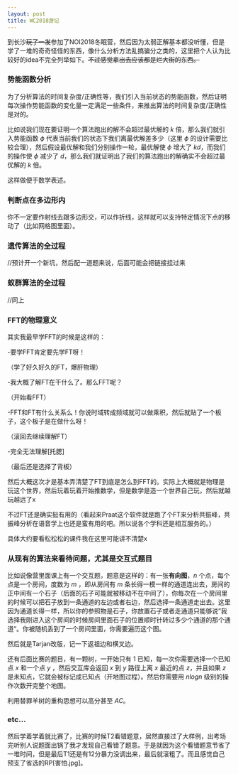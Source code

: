 ```yaml
---
layout: post
title: WC2018游记
---
```


到长沙<del>玩了一发</del>参加了NOI2018冬眠营，然后因为太弱正解基本都没听懂，但是学了一堆的奇奇怪怪的东西，像什么分析方法乱搞骗分之类的，这里把个人认为比较好的idea不完全列举如下。<del>不过感觉拿出去应该都是烂大街的东西。</del>

### 势能函数分析

为了分析算法的时间复杂度/正确性等，我们引入当前状态的势能函数，然后证明每次操作势能函数的变化量一定满足一些条件，来推出算法的时间复杂度/正确性是对的。

比如说我们现在要证明一个算法跑出的解不会超过最优解的 $k$ 倍，那么我们就引入势能函数 $\phi$ 代表当前我们的状态下我们离最优解差多少（这里 $\phi$ 的设计需要比较合理），然后假设最优解和我们分别操作一轮，最优解使 $\phi$ 增大了 $kd$，而我们的操作使 $\phi$ 减少了 $d$，那么我们就证明出了我们的算法跑出的解确实不会超过最优解的 $k$ 倍。

这样做便于数学表述。

### 判断点在多边形内

你不一定要作射线去跟多边形交，可以作折线，这样就可以支持特定情况下点的移动了（比如网格图里面）。

### 遗传算法的全过程

//预计开一个新坑，然后配一道题来说，后面可能会把链接挂过来

### 蚁群算法的全过程

//同上

### FFT的物理意义

其实我最早学FFT的时候是这样的：

-要学FFT肯定要先学FT呀！

（学了好久好久的FT，爆肝物理）

-我大概了解FT在干什么了。那么FFT呢？

（开始看FFT）

-FFT和FT有什么关系么！你说时域转成频域就可以做乘积，然后就贴了一个板子，这个板子是在做什么呀！

（滚回去继续理解FT）

-完全无法理解[托腮]

（最后还是选择了背板）

然后大概这次才是基本弄清楚了FT到底是怎么到FFT的。实际上大概就是物理是玩这个世界，然后玩着玩着开始推数学，但是数学是造一个世界自己玩，然后就越玩越远了x

不过FT还是确实挺有用的（看起来Praat这个软件就是跑了个FT来分析共振峰，共振峰分析在语音学上也还是蛮有用的吧。所以说各个学科还是相互服务的。）

具体大约要看松松松的课件我在这里可能讲不清楚x

### 从现有的算法来看待问题，尤其是交互式题目

比如说像营里面课上有一个交互题，题意是这样的：有一张**有向图**，$n$ 个点，每个点是一个房间，度数为 $m$ ，即从房间有 $m$ 条长得一模一样的通道连出去，房间的正中间有一个石子（后面的石子可能就被移动不在中间了），你每次在一个房间里的时候可以把石子放到一条通道的左边或者右边，然后选择一条通道走出去。这里因为通道长得一样，所以你的参照物是石子，你放置石子或者走通道只能够说”我选择我刚进入这个房间的时候房间里面石子的位置顺时针转过多少个通道的那个通道“。你被随机丢到了一个房间里面，你需要遍历这个图。

然后就是Tarjan改版，记一下返祖边和横叉边。

还有后面比赛的题目，有一颗树，一开始只有 $1$ 已知，每一次你需要选择一个已知点 $x$ 和一个点 $y$ ，然后交互库会返回 $x$ 到 $y$ 路径上离 $x$ 最近的点 $z$，并且如果 $z$ 是未知点，它就会被标记成已知点（开地图过程）。然后你需要用 $nlogn$ 级别的操作次数开完整个地图。

利用替罪羊树的重构思想可以高分甚至 $AC$。

### etc...

然后学着学着就比赛了，比赛的时候T2看错题意，居然直接过了大样例，出考场完听别人说题面出锅了我才发现自己看错了题意。于是就因为这个看错题意节省了一堆时间，但是最后T1还是有12分暴力没调出来，最后就滚粗了。而且感觉自己预支了省选的RP[害怕.jpg]。